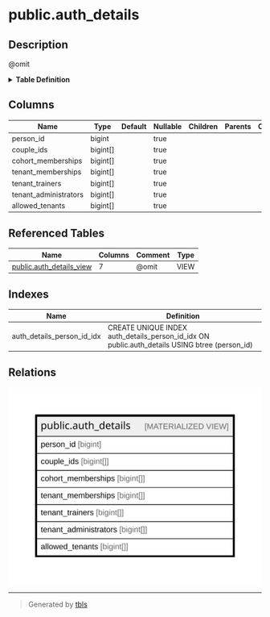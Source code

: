# public.auth_details

## Description

@omit

<details>
<summary><strong>Table Definition</strong></summary>

```sql
CREATE MATERIALIZED VIEW auth_details AS (
 SELECT person_id,
    couple_ids,
    cohort_memberships,
    tenant_memberships,
    tenant_trainers,
    tenant_administrators,
    allowed_tenants
   FROM auth_details_view
)
```

</details>

## Columns

| Name | Type | Default | Nullable | Children | Parents | Comment |
| ---- | ---- | ------- | -------- | -------- | ------- | ------- |
| person_id | bigint |  | true |  |  |  |
| couple_ids | bigint[] |  | true |  |  |  |
| cohort_memberships | bigint[] |  | true |  |  |  |
| tenant_memberships | bigint[] |  | true |  |  |  |
| tenant_trainers | bigint[] |  | true |  |  |  |
| tenant_administrators | bigint[] |  | true |  |  |  |
| allowed_tenants | bigint[] |  | true |  |  |  |

## Referenced Tables

| Name | Columns | Comment | Type |
| ---- | ------- | ------- | ---- |
| [public.auth_details_view](public.auth_details_view.md) | 7 | @omit | VIEW |

## Indexes

| Name | Definition |
| ---- | ---------- |
| auth_details_person_id_idx | CREATE UNIQUE INDEX auth_details_person_id_idx ON public.auth_details USING btree (person_id) |

## Relations

![er](public.auth_details.svg)

---

> Generated by [tbls](https://github.com/k1LoW/tbls)
